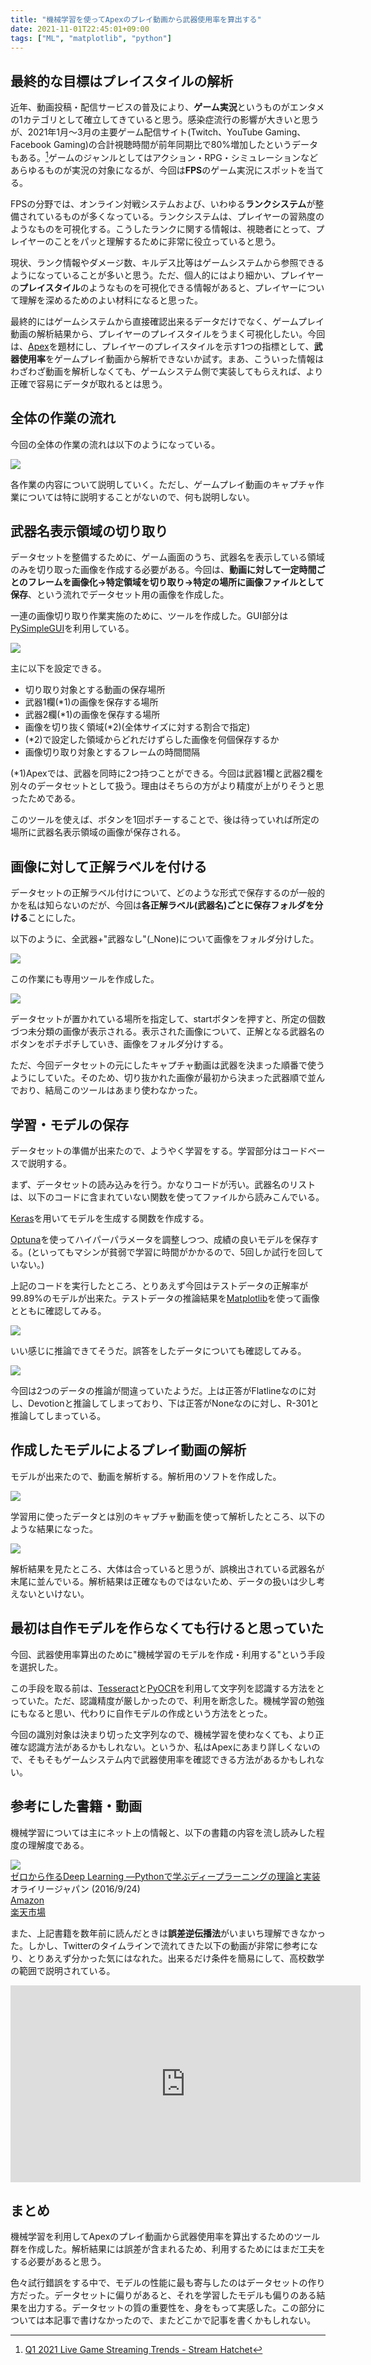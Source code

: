 ```yaml
---
title: "機械学習を使ってApexのプレイ動画から武器使用率を算出する"
date: 2021-11-01T22:45:01+09:00
tags: ["ML", "matplotlib", "python"]
---
```


## 最終的な目標はプレイスタイルの解析

近年、動画投稿・配信サービスの普及により、**ゲーム実況**というものがエンタメの1カテゴリとして確立してきていると思う。感染症流行の影響が大きいと思うが、2021年1月～3月の主要ゲーム配信サイト(Twitch、YouTube Gaming、Facebook Gaming)の合計視聴時間が前年同期比で80%増加したというデータもある。[^1]ゲームのジャンルとしてはアクション・RPG・シミュレーションなどあらゆるものが実況の対象になるが、今回は**FPS**のゲーム実況にスポットを当てる。

FPSの分野では、オンライン対戦システムおよび、いわゆる**ランクシステム**が整備されているものが多くなっている。ランクシステムは、プレイヤーの習熟度のようなものを可視化する。こうしたランクに関する情報は、視聴者にとって、プレイヤーのことをパッと理解するために非常に役立っていると思う。

現状、ランク情報やダメージ数、キルデス比等はゲームシステムから参照できるようになっていることが多いと思う。ただ、個人的にはより細かい、プレイヤーの**プレイスタイル**のようなものを可視化できる情報があると、プレイヤーについて理解を深めるためのよい材料になると思った。

最終的にはゲームシステムから直接確認出来るデータだけでなく、ゲームプレイ動画の解析結果から、プレイヤーのプレイスタイルをうまく可視化したい。今回は、[Apex](https://www.ea.com/ja-jp/games/apex-legends/about)を題材にし、プレイヤーのプレイスタイルを示す1つの指標として、**武器使用率**をゲームプレイ動画から解析できないか試す。まあ、こういった情報はわざわざ動画を解析しなくても、ゲームシステム側で実装してもらえれば、より正確で容易にデータが取れるとは思う。

## 全体の作業の流れ

今回の全体の作業の流れは以下のようになっている。

![](/media/markdownx/3e064e23-6b41-4214-98fa-f54806b7bd88.png)

各作業の内容について説明していく。ただし、ゲームプレイ動画のキャプチャ作業については特に説明することがないので、何も説明しない。

## 武器名表示領域の切り取り

データセットを整備するために、ゲーム画面のうち、武器名を表示している領域のみを切り取った画像を作成する必要がある。今回は、**動画に対して一定時間ごとのフレームを画像化→特定領域を切り取り→特定の場所に画像ファイルとして保存**、という流れでデータセット用の画像を作成した。

一連の画像切り取り作業実施のために、ツールを作成した。GUI部分は[PySimpleGUI](https://github.com/PySimpleGUI/PySimpleGUI)を利用している。

![](/media/markdownx/dde3c115-8ff4-46bb-8210-fda5c7d0a1b2.png)

主に以下を設定できる。

- 切り取り対象とする動画の保存場所
- 武器1欄(*1)の画像を保存する場所
- 武器2欄(*1)の画像を保存する場所
- 画像を切り抜く領域(*2)(全体サイズに対する割合で指定)
- (*2)で設定した領域からどれだけずらした画像を何個保存するか
- 画像切り取り対象とするフレームの時間間隔

(*1)Apexでは、武器を同時に2つ持つことができる。今回は武器1欄と武器2欄を別々のデータセットとして扱う。理由はそちらの方がより精度が上がりそうと思ったためである。

このツールを使えば、ボタンを1回ポチーすることで、後は待っていれば所定の場所に武器名表示領域の画像が保存される。

## 画像に対して正解ラベルを付ける

データセットの正解ラベル付けについて、どのような形式で保存するのが一般的かを私は知らないのだが、今回は**各正解ラベル(武器名)ごとに保存フォルダを分ける**ことにした。

以下のように、全武器+"武器なし"(_None)について画像をフォルダ分けした。

![](/media/markdownx/852b6df6-142f-4db0-ab9e-51bac8c86912.png)

この作業にも専用ツールを作成した。

![](/media/markdownx/56ec032b-4d48-4b37-a395-c6b372a7c6e2.png)

データセットが置かれている場所を指定して、startボタンを押すと、所定の個数づつ未分類の画像が表示される。表示された画像について、正解となる武器名のボタンをポチポチしていき、画像をフォルダ分けする。

ただ、今回データセットの元にしたキャプチャ動画は武器を決まった順番で使うようにしていた。そのため、切り抜かれた画像が最初から決まった武器順で並んでおり、結局このツールはあまり使わなかった。

## 学習・モデルの保存

データセットの準備が出来たので、ようやく学習をする。学習部分はコードベースで説明する。

まず、データセットの読み込みを行う。かなりコードが汚い。武器名のリストは、以下のコードに含まれていない関数を使ってファイルから読みこんでいる。

<script src="https://gist.github.com/kouya17/537537650225e44e9b7980eb1e661ad1.js"></script>

[Keras](https://github.com/keras-team/keras)を用いてモデルを生成する関数を作成する。

<script src="https://gist.github.com/kouya17/735b08122a779d1dc897ae9ea9a32f19.js"></script>

[Optuna](https://github.com/optuna/optuna)を使ってハイパーパラメータを調整しつつ、成績の良いモデルを保存する。(といってもマシンが貧弱で学習に時間がかかるので、5回しか試行を回していない。)

<script src="https://gist.github.com/kouya17/67cf547bc2f291d69d0b9a151cbe2974.js"></script>

上記のコードを実行したところ、とりあえず今回はテストデータの正解率が99.89%のモデルが出来た。テストデータの推論結果を[Matplotlib](https://github.com/matplotlib/matplotlib)を使って画像とともに確認してみる。

![](/media/markdownx/2b0d0805-89cc-4d6b-ae78-5d7cf3087e43.png)

いい感じに推論できてそうだ。誤答をしたデータについても確認してみる。

![](/media/markdownx/12d216dc-52ce-4216-b618-6a7dd3bb7a1c.png)

今回は2つのデータの推論が間違っていたようだ。上は正答がFlatlineなのに対し、Devotionと推論してしまっており、下は正答がNoneなのに対し、R-301と推論してしまっている。

## 作成したモデルによるプレイ動画の解析

モデルが出来たので、動画を解析する。解析用のソフトを作成した。

![](/media/markdownx/51930553-1f33-4e2a-9684-6935dfa1ea28.png)

学習用に使ったデータとは別のキャプチャ動画を使って解析したところ、以下のような結果になった。

![](/media/markdownx/3c162404-31df-4c3d-9134-b8a756e4ed2e.png)

解析結果を見たところ、大体は合っていると思うが、誤検出されている武器名が末尾に並んでいる。解析結果は正確なものではないため、データの扱いは少し考えないといけない。

## 最初は自作モデルを作らなくても行けると思っていた

今回、武器使用率算出のために"機械学習のモデルを作成・利用する"という手段を選択した。

この手段を取る前は、[Tesseract](https://github.com/tesseract-ocr/tesseract)と[PyOCR](https://gitlab.gnome.org/World/OpenPaperwork/pyocr)を利用して文字列を認識する方法をとっていた。ただ、認識精度が厳しかったので、利用を断念した。機械学習の勉強にもなると思い、代わりに自作モデルの作成という方法をとった。

今回の識別対象は決まり切った文字列なので、機械学習を使わなくても、より正確な認識方法があるかもしれない。というか、私はApexにあまり詳しくないので、そもそもゲームシステム内で武器使用率を確認できる方法があるかもしれない。

## 参考にした書籍・動画

機械学習については主にネット上の情報と、以下の書籍の内容を流し読みした程度の理解度である。

<div class="kattene">
    <div class="kattene__imgpart"><a target="_blank" rel="noopener" href="https://www.amazon.co.jp/gp/product/4873117585/ref=as_li_tl?ie=UTF8&camp=247&creative=1211&creativeASIN=4873117585&linkCode=as2&tag=kouya17-22&linkId=270f9555c34847c6fbfe2c4e67afd6e0"><img src="//ws-fe.amazon-adsystem.com/widgets/q?_encoding=UTF8&MarketPlace=JP&ASIN=4873117585&ServiceVersion=20070822&ID=AsinImage&WS=1&Format=_SL160_&tag=kouya17-22"></a></div>
    <div class="kattene__infopart">
      <div class="kattene__title"><a target="_blank" rel="noopener" href="https://www.amazon.co.jp/gp/product/4873117585/ref=as_li_tl?ie=UTF8&camp=247&creative=1211&creativeASIN=4873117585&linkCode=as2&tag=kouya17-22&linkId=270f9555c34847c6fbfe2c4e67afd6e0">ゼロから作るDeep Learning ―Pythonで学ぶディープラーニングの理論と実装</a></div>
      <div class="kattene__description">オライリージャパン (2016/9/24)</div>
      <div class="kattene__btns __two">
        <div><a class="kattene__btn __orange" target="_blank" rel="noopener" href="https://www.amazon.co.jp/gp/product/4873117585/ref=as_li_tl?ie=UTF8&camp=247&creative=1211&creativeASIN=4873117585&linkCode=as2&tag=kouya17-22&linkId=270f9555c34847c6fbfe2c4e67afd6e0">Amazon</a></div>
        <div><a class="kattene__btn __red" target="_blank" rel="noopener" href="https://hb.afl.rakuten.co.jp/ichiba/21eceaa4.efee68a9.21eceaa5.c5f9fd31/?pc=https%3A%2F%2Fitem.rakuten.co.jp%2Fdorama%2Fn33498857%2F&link_type=text&ut=eyJwYWdlIjoiaXRlbSIsInR5cGUiOiJ0ZXh0Iiwic2l6ZSI6IjI0MHgyNDAiLCJuYW0iOjEsIm5hbXAiOiJyaWdodCIsImNvbSI6MSwiY29tcCI6ImRvd24iLCJwcmljZSI6MSwiYm9yIjoxLCJjb2wiOjEsImJidG4iOjEsInByb2QiOjAsImFtcCI6ZmFsc2V9">楽天市場</a></div>
      </div>
    </div>
</div>

また、上記書籍を数年前に読んだときは**誤差逆伝播法**がいまいち理解できなかった。しかし、Twitterのタイムラインで流れてきた以下の動画が非常に参考になり、とりあえず分かった気にはなれた。出来るだけ条件を簡易にして、高校数学の範囲で説明されている。

<iframe width="560" height="315" src="https://www.youtube.com/embed/0itH0iDO8BE" title="YouTube video player" frameborder="0" allow="accelerometer; autoplay; clipboard-write; encrypted-media; gyroscope; picture-in-picture" allowfullscreen></iframe>

## まとめ

機械学習を利用してApexのプレイ動画から武器使用率を算出するためのツール群を作成した。解析結果には誤差が含まれるため、利用するためにはまだ工夫をする必要があると思う。

色々試行錯誤をする中で、モデルの性能に最も寄与したのはデータセットの作り方だった。データセットに偏りがあると、それを学習したモデルも偏りのある結果を出力する。データセットの質の重要性を、身をもって実感した。この部分については本記事で書けなかったので、またどこかで記事を書くかもしれない。

[^1]: [Q1 2021 Live Game Streaming Trends \- Stream Hatchet](https://streamhatchet.com/2021/04/07/q1-2021-live-game-streaming-trends/)